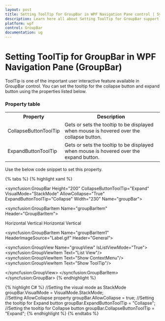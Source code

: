 ```yaml
---
layout: post
title: Setting ToolTip for GroupBar in WPF Navigation Pane control | Syncfusion
description: Learn here all about Setting ToolTip for GroupBar support in Syncfusion WPF Navigation Pane (GroupBar) control and more.
platform: wpf
control: GroupBar
documentation: ug
---
```


# Setting ToolTip for GroupBar in WPF Navigation Pane (GroupBar)

ToolTip is one of the important user interactive feature available in GroupBar control. You can set the tooltip for the collapse button and expand button using the properties listed below.

### Property table

<table>
<tr>
<th>
Property</th><th>
Description</th></tr>
<tr>
<td>
CollapseButtonToolTip</td><td>
Gets or sets the tooltip to be displayed when mouse is hovered over the collapse button.</td></tr>
<tr>
<td>
ExpandButtonToolTip</td><td>
Gets or sets the tooltip to be displayed when mouse is hovered over the expand button.</td></tr>
</table>


Use the below code snippet to set this property.



{% tabs %}
{% highlight xaml %}
<!-- Adding GroupBar -->
<syncfusion:GroupBar Height="200" CollapseButtonToolTip="Expand"  VisualMode="StackMode" AllowCollapse="True"  ExpandButtonToolTip="Collapse" Width="230" Name="groupBar"> 
 <!-- Adding GroupBarItem -->  
 <syncfusion:GroupBarItem Name="groupBarItem" Header="GroupBarItem">
 <!-- Adding content for GroupBar item using panel -->   
 <StackPanel Orientation="Vertical">   
 <TextBlock Text="GroupBar Orientation" Margin="4,4,2,2"/> 
 <RadioButton IsChecked="True" Margin="4,2,2,2">Horizontal</RadioButton>  
 <RadioButton Margin="4,2,2,2">Vertical</RadioButton>   
 <TextBlock Text="GroupView Orientation" Margin="4,4,2,2"/>  
 <RadioButton Margin="4,2,2,2">Horizontal</RadioButton>   
 <RadioButton IsChecked="True" Margin="4,2,2,2">Vertical</RadioButton>  
 </StackPanel>  
 </syncfusion:GroupBarItem> 

 <!-- Adding GroupBarItem --> 
 <syncfusion:GroupBarItem Name="groupBarItem1" HeaderImageSource="Label.gif" Header="General">   
 <!-- Adding content for GroupBar item using GroupView -->
 <syncfusion:GroupView Name="groupView" IsListViewMode="True">  
 <syncfusion:GroupViewItem Text="List View"/>     
 <syncfusion:GroupViewItem Text="Show ContextMenu"/>    
 <syncfusion:GroupViewItem Text="Show ToolTip"/>   

 </syncfusion:GroupView> 
 </syncfusion:GroupBarItem>
 </syncfusion:GroupBar>
 {% endhighlight %}

{% highlight C# %}
//Setting the visual mode as StackMode
groupBar.VisualMode = VisualMode.StackMode;  
//Setting AllowCollapse property
groupBar.AllowCollapse = true;
//Setting the tooltip for Expand button
groupBar.ExpandButtonToolTip = "Collapse";
//Setting the tooltip for Collapse button
groupBar.CollapseButtonToolTip = "Expand";
{% endhighlight %}
{% endtabs %}


